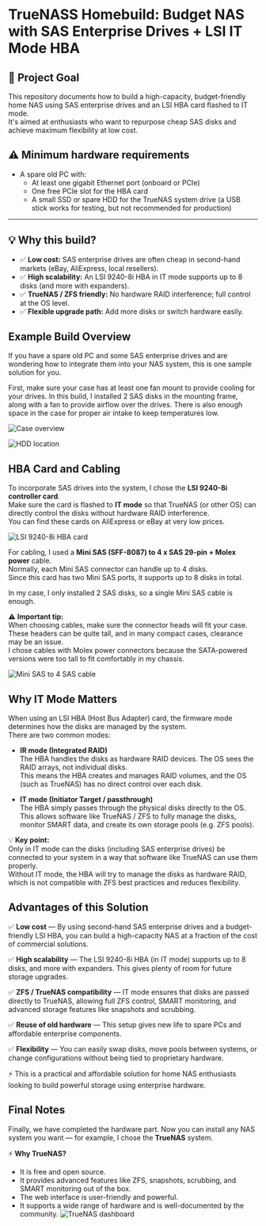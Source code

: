 # TrueNASS Homebuild: Budget NAS with SAS Enterprise Drives + LSI IT Mode HBA

## 🎯 Project Goal

This repository documents how to build a high-capacity, budget-friendly home NAS using SAS enterprise drives and an LSI HBA card flashed to IT mode.  
It's aimed at enthusiasts who want to repurpose cheap SAS disks and achieve maximum flexibility at low cost.

## ⚠️ Minimum hardware requirements

- A spare old PC with:
  - At least one gigabit Ethernet port (onboard or PCIe)
  - One free PCIe slot for the HBA card
  - A small SSD or spare HDD for the TrueNAS system drive (a USB stick works for testing, but not recommended for production)
---

## 💡 Why this build?

- ✅ **Low cost:** SAS enterprise drives are often cheap in second-hand markets (eBay, AliExpress, local resellers).
- ✅ **High scalability:** An LSI 9240-8i HBA in IT mode supports up to 8 disks (and more with expanders).
- ✅ **TrueNAS / ZFS friendly:** No hardware RAID interference; full control at the OS level.
- ✅ **Flexible upgrade path:** Add more disks or switch hardware easily.

## Example Build Overview

If you have a spare old PC and some SAS enterprise drives and are wondering how to integrate them into your NAS system, this is one sample solution for you.

First, make sure your case has at least one fan mount to provide cooling for your drives. In this build, I installed 2 SAS disks in the mounting frame, along with a fan to provide airflow over the drives. There is also enough space in the case for proper air intake to keep temperatures low.

![Case overview](<img src="./images/case_overview.png" width="600"/>)

![HDD location](./images/hhd_location.jpg)

## HBA Card and Cabling

To incorporate SAS drives into the system, I chose the **LSI 9240-8i controller card**.  
Make sure the card is flashed to **IT mode** so that TrueNAS (or other OS) can directly control the disks without hardware RAID interference.  
You can find these cards on AliExpress or eBay at very low prices.

![LSI 9240-8i HBA card](./images/LSI_9240.jpg)

For cabling, I used a **Mini SAS (SFF-8087) to 4 x SAS 29-pin + Molex power** cable.  
Normally, each Mini SAS connector can handle up to 4 disks.  
Since this card has two Mini SAS ports, it supports up to 8 disks in total.  

In my case, I only installed 2 SAS disks, so a single Mini SAS cable is enough.  

⚠️ **Important tip:**  
When choosing cables, make sure the connector heads will fit your case.  
These headers can be quite tall, and in many compact cases, clearance may be an issue.  
I chose cables with Molex power connectors because the SATA-powered versions were too tall to fit comfortably in my chassis.

![Mini SAS to 4 SAS cable](./images/minisas_cable.jpg)

## Why IT Mode Matters

When using an LSI HBA (Host Bus Adapter) card, the firmware mode determines how the disks are managed by the system.  
There are two common modes:

- **IR mode (Integrated RAID)**  
  The HBA handles the disks as hardware RAID devices. The OS sees the RAID arrays, not individual disks.  
  This means the HBA creates and manages RAID volumes, and the OS (such as TrueNAS) has no direct control over each disk.  

- **IT mode (Initiator Target / passthrough)**  
  The HBA simply passes through the physical disks directly to the OS.  
  This allows software like TrueNAS / ZFS to fully manage the disks, monitor SMART data, and create its own storage pools (e.g. ZFS pools).  

💡 **Key point:**  
Only in IT mode can the disks (including SAS enterprise drives) be connected to your system in a way that software like TrueNAS can use them properly.  
Without IT mode, the HBA will try to manage the disks as hardware RAID, which is not compatible with ZFS best practices and reduces flexibility.

## Advantages of this Solution

✅ **Low cost** — By using second-hand SAS enterprise drives and a budget-friendly LSI HBA, you can build a high-capacity NAS at a fraction of the cost of commercial solutions.

✅ **High scalability** — The LSI 9240-8i HBA (in IT mode) supports up to 8 disks, and more with expanders. This gives plenty of room for future storage upgrades.

✅ **ZFS / TrueNAS compatibility** — IT mode ensures that disks are passed directly to TrueNAS, allowing full ZFS control, SMART monitoring, and advanced storage features like snapshots and scrubbing.

✅ **Reuse of old hardware** — This setup gives new life to spare PCs and affordable enterprise components.

✅ **Flexibility** — You can easily swap disks, move pools between systems, or change configurations without being tied to proprietary hardware.

⚡ This is a practical and affordable solution for home NAS enthusiasts looking to build powerful storage using enterprise hardware.

## Final Notes

Finally, we have completed the hardware part. Now you can install any NAS system you want — for example, I chose the **TrueNAS** system.

⚡ **Why TrueNAS?**
- It is free and open source.
- It provides advanced features like ZFS, snapshots, scrubbing, and SMART monitoring out of the box.
- The web interface is user-friendly and powerful.
- It supports a wide range of hardware and is well-documented by the community.
![TrueNAS dashboard](./images/dashboard.png)



